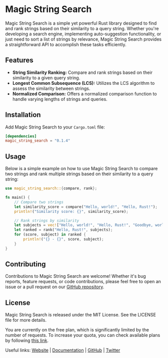 # Magic String Search

Magic String Search is a simple yet powerful Rust library designed to find and rank strings based on their similarity to a query string. Whether you're developing a search engine, implementing auto-suggestion functionality, or just need to sort a list of strings by relevance, Magic String Search provides a straightforward API to accomplish these tasks efficiently.

## Features

- **String Similarity Ranking:** Compare and rank strings based on their similarity to a given query string.
- **Longest Common Subsequence (LCS):** Utilizes the LCS algorithm to assess the similarity between strings.
- **Normalized Comparison:** Offers a normalized comparison function to handle varying lengths of strings and queries.

## Installation

Add Magic String Search to your `Cargo.toml` file:

```toml
[dependencies]
magic_string_search = "0.1.4"
```

## Usage

Below is a simple example on how to use Magic String Search to compare two strings and rank multiple strings based on their similarity to a query string:

```rust
use magic_string_search::{compare, rank};

fn main() {
    // Compare two strings
    let similarity_score = compare("Hello, world!", "Hello, Rust!");
    println!("Similarity score: {}", similarity_score);

    // Rank strings by similarity
    let subjects = vec!["Hello, world!", "Hello, Rust!", "Goodbye, world!"];
    let ranked = rank("Hello, Rust!", subjects);
    for (score, subject) in ranked {
        println!("{} - {}", score, subject);
    }
}

```

## Contributing

Contributions to Magic String Search are welcome! Whether it's bug reports, feature requests, or code contributions, please feel free to open an issue or a pull request on our [GitHub repository](https://github.com/DeForestt/string_search).

## License

Magic String Search is released under the MIT License. See the LICENSE file for more details.

You are currently on the free plan, which is significantly limited by the number of requests. To increase your quota, you can check available plans by following [this link](https://c7d59216ee8ec59bda5e51ffc17a994d.auth.portal-pluginlab.ai/pricing).

Useful links: [Website](https://askthecode.ai) | [Documentation](https://docs.askthecode.ai) | [GitHub](https://github.com/askthecode/documentation) | [Twitter](https://twitter.com/askthecode_ai)
